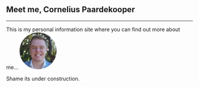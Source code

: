 ## Meet me, Cornelius Paardekooper
---

This is my personal information site where you can find out more about me...
<img src="profile_image_circle.png" alt="This is me." width="100"/>



Shame its under construction.
